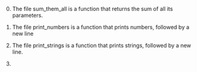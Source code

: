 0. The file sum_them_all is a function that returns the sum of all its parameters.

1. The file print_numbers is a function that prints numbers, followed by a new line

2. The file print_strings is a function that prints strings, followed by a new line.

3. 
